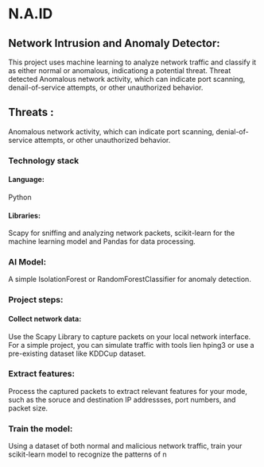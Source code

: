 # N.A.ID
## Network Intrusion and Anomaly Detector:
This project uses machine learning to analyze network traffic and classify it as either normal or anomalous, indicationg a potential threat. Threat detected Anomalous network activity, which can indicate port scanning, denail-of-service attempts, or other unauthorized behavior. 

## Threats : </br>
Anomalous network activity, which can indicate port scanning, denial-of-service attempts, or other unauthorized behavior. </br>

### Technology stack </br>
#### Language:
Python </br>
#### Libraries:
Scapy for sniffing and analyzing network packets, scikit-learn for the machine learning model and Pandas for data processing. </br>
### AI Model:
A simple IsolationForest or RandomForestClassifier for anomaly detection. </br>

### Project steps: </br>
#### Collect network data:
Use the Scapy Library to capture packets on your local network interface. For a simple project, you can simulate traffic with tools lien hping3 or use a pre-existing dataset like KDDCup dataset. </br>
### Extract features:
Process the captured packets to extract relevant features for your mode, such as the soruce and destination IP addressses, port numbers, and packet size. </br>
### Train the model:
Using a dataset of both normal and malicious network traffic, train your scikit-learn model to recognize the patterns of n
